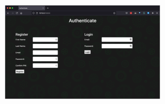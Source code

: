 
![login & reg](https://github.com/troubleshoot/authenticate/blob/master/screenshots/login%26reg.png)
